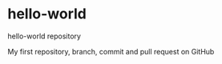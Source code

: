 # hello-world
hello-world repository

My first 
repository,
branch, 
commit 
and pull request on GitHub
